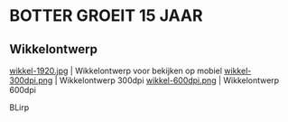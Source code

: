 # BOTTER GROEIT 15 JAAR

## Wikkelontwerp

[wikkel-1920.jpg](wikkel-1920.jpg)  | Wikkelontwerp voor bekijken op mobiel
[wikkel-300dpi.png](wikkel-300dpi.png) | Wikkelontwerp 300dpi
[wikkel-600dpi.png](wikkel-600dpi.png) | Wikkelontwerp 600dpi

BLirp
